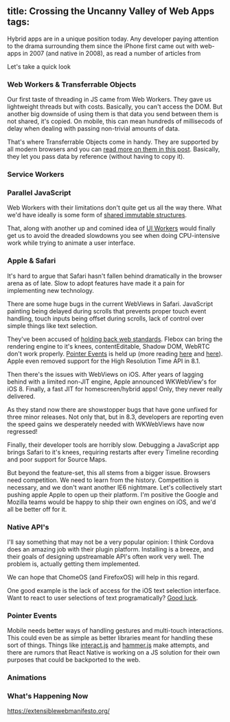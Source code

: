 title: Crossing the Uncanny Valley of Web Apps
tags:
---
Hybrid apps are in a unique position today. Any developer paying
attention to the drama surrounding them since the iPhone first came out
with web-apps in 2007 (and native in 2008), as read a number of articles
from

Let's take a quick look

### Web Workers & Transferrable Objects

Our first taste of threading in JS came from Web Workers. They gave us
lightweight threads but with costs. Basically, you can't access the DOM.
But another big downside of using them is that data you send between them
is not shared, it's copied. On mobile, this can mean hundreds of millisecods of
delay when dealing with passing non-trivial amounts of data.

That's where Transferrable Objects come in handy. They are supported by all
modern browsers and you can [read more on them in this post](http://updates.html5rocks.com/2011/12/Transferable-Objects-Lightning-Fast).
Basically, they let you pass data by reference (without having to copy it).

### Service Workers

### Parallel JavaScript

Web Workers with their limitations don't quite get us all the way there.
What we'd have ideally is some form of [shared immutable structures](https://github.com/sebmarkbage/ecmascript-immutable-data-structures).

That, along with another up and comined idea of [UI Workers]() would finally
get us to avoid the dreaded slowdowns you see when doing CPU-intensive work
while trying to animate a user interface.

### Apple & Safari

It's hard to argue that Safari hasn't fallen behind dramatically in the
browser arena as of late. Slow to adopt features have made it a pain for
implementing new technology.

There are some huge bugs in the current WebViews in Safari. JavaScript painting
being delayed during scrolls that prevents proper touch event handling,
touch inputs being offset during scrolls, lack of control over simple things like
text selection.

They've been accused of [holding back web standards](http://arstechnica.com/tech-policy/2011/12/is-apple-is-using-patents-to-hurt-open-standards/).
Flebox can bring the rendering engine to it's knees, contentEditable, Shadow DOM,
WebRTC don't work properly. [Pointer Events](http://timkadlec.com/2015/02/apples-web/)
is held up (more reading [here](https://news.ycombinator.com/item?id=9106511) and [here](https://code.google.com/p/chromium/issues/detail?id=162757)).
Apple even removed support for the High Resolution Time API in 8.1.

Then there's the issues with WebViews on iOS. After years of lagging behind
with a limited non-JIT engine, Apple announced WKWebView's for iOS 8. Finally,
a fast JIT for homescreen/hybrid apps! Only, they never really delivered.

As they stand now there are showstopper bugs that have gone unfixed for three minor
releases. Not only that, but in 8.3, developers are reporting even the speed gains
we desperately needed with WKWebViews have now regressed!

Finally, their developer tools are horribly slow. Debugging a JavaScript app
brings Safari to it's knees, requiring restarts after every Timeline recording
and poor support for Source Maps.

But beyond the feature-set, this all stems from a bigger issue. Browsers need competition.
We need to learn from the history. Competition is necessary, and we don't want another
IE6 nightmare. Let's collectively start pushing apple Apple to open up their
platform. I'm positive the Google and Mozilla teams would be happy to ship their
own engines on iOS, and we'd all be better off for it.

### Native API's

I'll say something that may not be a very popular opinion: I think Cordova does
an amazing job with their plugin platform. Installing is a breeze, and their goals
of designing upstreamable API's often work very well. The problem is, actually getting
them implemented.

We can hope that ChomeOS (and FirefoxOS) will help in this regard.

One good example is the lack of access for the iOS text selection interface.
Want to react to user selections of text programatically? [Good luck](http://stackoverflow.com/questions/11300590/how-to-captured-selected-text-range-in-ios-after-text-selection-expansion).

### Pointer Events

Mobile needs better ways of handling gestures and multi-touch interactions.
This could even be as simple as better libraries meant for handling these sort of
things. Things like [interact.js](http://interactjs.io/) and [hammer.js](http://hammerjs.github.io/)
make attempts, and there are rumors that React Native is working on a JS solution
for their own purposes that could be backported to the web.

### Animations

### What's Happening Now

https://extensiblewebmanifesto.org/